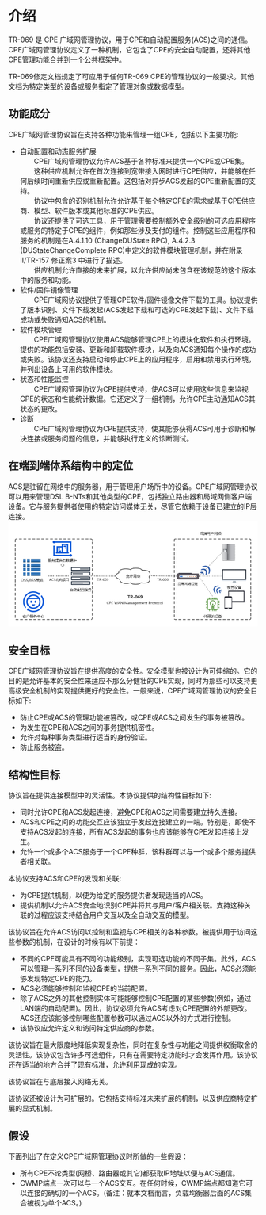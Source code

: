 # 介绍

TR-069 是 CPE 广域网管理协议，用于CPE和自动配置服务(ACS)之间的通信。CPE广域网管理协议定义了一种机制，它包含了CPE的安全自动配置，还将其他CPE管理功能合并到一个公共框架中。

TR-069修定文档规定了可应用于任何TR-069 CPE的管理协议的一般要求。其他文档为特定类型的设备或服务指定了管理对象或数据模型。

## 功能成分

CPE广域网管理协议旨在支持各种功能来管理一组CPE，包括以下主要功能:

* 自动配置和动态服务扩展  
  &emsp;&emsp;CPE广域网管理协议允许ACS基于各种标准来提供一个CPE或CPE集。  
  &emsp;&emsp;这种供应机制允许在首次连接到宽带接入网时进行CPE供应，并能够在任何后续时间重新供应或重新配置。这包括对异步ACS发起的CPE重新配置的支持。  
  &emsp;&emsp;协议中包含的识别机制允许允许基于每个特定CPE的需求或基于CPE供应商、模型、软件版本或其他标准的CPE供应。  
  &emsp;&emsp;协议还提供了可选工具，用于管理需要控制额外安全级别的可选应用程序或服务的特定于CPE的组件，例如那些涉及支付的组件。控制这些应用程序和服务的机制是在A.4.1.10 (ChangeDUState RPC), A.4.2.3 (DUStateChangeComplete RPC)中定义的软件模块管理机制，并在附录II/TR-157 修正案3  中进行了描述。  
  &emsp;&emsp;供应机制允许直接的未来扩展，以允许供应尚未包含在该规范的这个版本中的服务和功能。  
* 软件/固件镜像管理  
  &emsp;&emsp;CPE广域网协议提供了管理CPE软件/固件镜像文件下载的工具。协议提供了版本识别、文件下载发起(ACS发起下载和可选的CPE发起下载)、文件下载成功或失败通知ACS的机制。
* 软件模块管理  
  &emsp;&emsp;CPE广域网管理协议使用ACS能够管理CPE上的模块化软件和执行环境。提供的功能包括安装、更新和卸载软件模块，以及向ACS通知每个操作的成功或失败。该协议还支持启动和停止CPE上的应用程序，启用和禁用执行环境，并列出设备上可用的软件模块。
* 状态和性能监控  
  &emsp;&emsp;CPE广域网管理协议为CPE提供支持，使ACS可以使用这些信息来监视CPE的状态和性能统计数据。它还定义了一组机制，允许CPE主动通知ACS其状态的更改。
* 诊断  
  &emsp;&emsp;CPE广域网管理协议为CPE提供支持，使其能够获得ACS可用于诊断和解决连接或服务问题的信息，并能够执行定义的诊断测试。

## 在端到端体系结构中的定位

ACS是驻留在网络中的服务器，用于管理用户场所中的设备。CPE广域网管理协议可以用来管理DSL B-NTs和其他类型的CPE，包括独立路由器和局域网侧客户端设备。它与服务提供者使用的特定访问媒体无关，尽管它依赖于设备已建立的IP层连接。  
[![端到端架构图](/imgs/network/tr-069/TR-069-end2end-architecture.png)](https://www.processon.com/view/6266432ae401fd0162e3d31d)

## 安全目标

CPE广域网管理协议旨在提供高度的安全性。安全模型也被设计为可伸缩的。它的目的是允许基本的安全性来适应不那么分健壮的CPE实现，同时为那些可以支持更高级安全机制的实现提供更好的安全性。一般来说，CPE广域网管理协议的安全目标如下:

* 防止CPE或ACS的管理功能被篡改，或CPE或ACS之间发生的事务被篡改。
* 为发生在CPE和ACS之间的事务提供机密性。
* 允许对每种事务类型进行适当的身份验证。
* 防止服务被盗。

## 结构性目标

协议旨在提供连接模型中的灵活性。本协议提供的结构性目标如下:

* 同时允许CPE和ACS发起连接，避免CPE和ACS之间需要建立持久连接。
* ACS和CPE之间的功能交互应该独立于发起连接建立的一端。特别是，即使不支持ACS发起的连接，所有ACS发起的事务也应该能够在CPE发起连接上发生。
* 允许一个或多个ACS服务于一个CPE种群，该种群可以与一个或多个服务提供者相关联。

本协议支持ACS和CPE的发现和关联:

* 为CPE提供机制，以便为给定的服务提供者发现适当的ACS。
* 提供机制以允许ACS安全地识别CPE并将其与用户/客户相关联。支持这种关联的过程应该支持结合用户交互以及全自动交互的模型。

该协议旨在允许ACS访问以控制和监视与CPE相关的各种参数。被提供用于访问这些参数的机制，在设计的时候有以下前提：

* 不同的CPE可能具有不同的功能级别，实现可选功能的不同子集。此外，ACS可以管理一系列不同的设备类型，提供一系列不同的服务。因此，ACS必须能够发现特定CPE的能力。
* ACS必须能够控制和监视CPE的当前配置。
* 除了ACS之外的其他控制实体可能能够控制CPE配置的某些参数(例如，通过LAN端的自动配置)。因此，协议必须允许ACS考虑对CPE配置的外部更改。ACS还应该能够控制哪些配置参数可以通过ACS以外的方式进行控制。
* 该协议应允许定义和访问特定供应商的参数。

该协议旨在最大限度地降低实现复杂性，同时在复杂性与功能之间提供权衡取舍的灵活性。该协议包含许多可选组件，只有在需要特定功能时才会发挥作用。该协议还在适当的地方合并了现有标准，允许利用现成的实现。

该协议旨在与底层接入网络无关。

该协议还被设计为可扩展的。它包括支持标准未来扩展的机制，以及供应商特定扩展的显式机制。

## 假设

下面列出了在定义CPE广域网管理协议时所做的一些假设：

* 所有CPE不论类型(网桥、路由器或其它)都获取IP地址以便与ACS通信。
* CWMP端点一次可以与一个ACS交互。在任何时候，CWMP端点都知道它可以连接的确切的一个ACS。(备注：就本文档而言，负载均衡器后面的ACS集合被视为单个ACS。)
